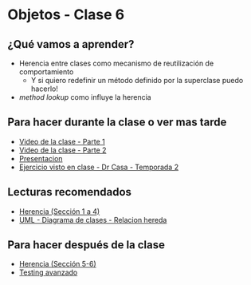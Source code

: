 # Objetos - Clase 6

## ¿Qué vamos a aprender?

* Herencia entre clases como mecanismo de reutilización de comportamiento
  * Y si quiero redefinir un método definido por la superclase puedo hacerlo!
* _method lookup_ como influye la herencia

## Para hacer durante la clase o ver mas tarde

* [Video de la clase - Parte 1](https://youtu.be/ZaV0S_vJ6Qo)
* [Video de la clase - Parte 2](https://youtu.be/7mBhnPpRyLI)
* [Presentacion](https://docs.google.com/presentation/d/1-1gWsa2NdRKKMMzrX-t_tGHdMjwy847e6jxniszLoKw/edit#slide=id.g8749d6787e_0_911)
* [Ejercicio visto en clase - Dr Casa - Temporada 2](https://docs.google.com/document/d/12Zz18WFOv4hVYSCtKFg4TPpQY6xi9zoDXtTYRCGnOL4)

## Lecturas recomendados

* [Herencia (Sección 1 a 4)](https://docs.google.com/document/d/1KdG7NrKPgPh4bAcyLuDG2G1iWP7Ze2GFs91qzlvDKqI)
* [UML - Diagrama de clases - Relacion hereda](https://docs.google.com/document/d/1eXLlNppAX-7E2M8Xxs0MCckdn4XVEYmeQNaS_E1RqTc/edit#heading=h.6nrwrydyldy9)

## Para hacer después de la clase

* [Herencia (Sección 5-6)](https://docs.google.com/document/d/1KdG7NrKPgPh4bAcyLuDG2G1iWP7Ze2GFs91qzlvDKqI)
* [Testing avanzado](https://docs.google.com/document/d/1caDE_mlP1QMfzyVpyvh-tKshjAeYLXBkXDYrTX5zFUI)
